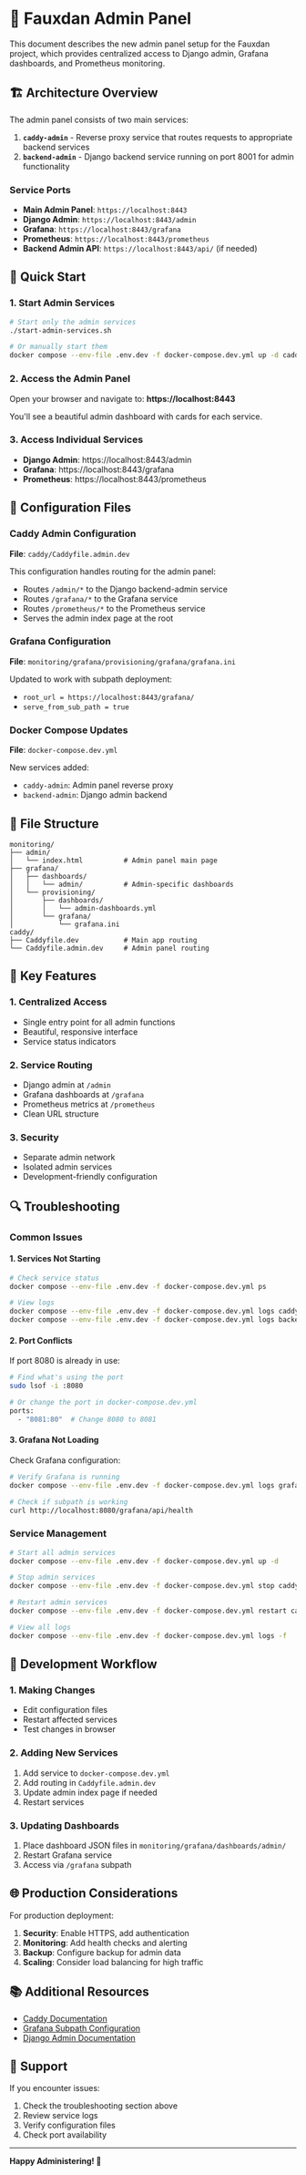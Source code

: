 # 🚀 Fauxdan Admin Panel

This document describes the new admin panel setup for the Fauxdan project, which provides centralized access to Django admin, Grafana dashboards, and Prometheus monitoring.

## 🏗️ Architecture Overview

The admin panel consists of two main services:

1. **`caddy-admin`** - Reverse proxy service that routes requests to appropriate backend services
2. **`backend-admin`** - Django backend service running on port 8001 for admin functionality

### Service Ports

- **Main Admin Panel**: `https://localhost:8443`
- **Django Admin**: `https://localhost:8443/admin`
- **Grafana**: `https://localhost:8443/grafana`
- **Prometheus**: `https://localhost:8443/prometheus`
- **Backend Admin API**: `https://localhost:8443/api/` (if needed)

## 🚀 Quick Start

### 1. Start Admin Services

```bash
# Start only the admin services
./start-admin-services.sh

# Or manually start them
docker compose --env-file .env.dev -f docker-compose.dev.yml up -d caddy-admin backend-admin
```

### 2. Access the Admin Panel

Open your browser and navigate to: **https://localhost:8443**

You'll see a beautiful admin dashboard with cards for each service.

### 3. Access Individual Services

- **Django Admin**: https://localhost:8443/admin
- **Grafana**: https://localhost:8443/grafana
- **Prometheus**: https://localhost:8443/prometheus

## 🔧 Configuration Files

### Caddy Admin Configuration

**File**: `caddy/Caddyfile.admin.dev`

This configuration handles routing for the admin panel:
- Routes `/admin/*` to the Django backend-admin service
- Routes `/grafana/*` to the Grafana service
- Routes `/prometheus/*` to the Prometheus service
- Serves the admin index page at the root

### Grafana Configuration

**File**: `monitoring/grafana/provisioning/grafana/grafana.ini`

Updated to work with subpath deployment:
- `root_url = https://localhost:8443/grafana/`
- `serve_from_sub_path = true`

### Docker Compose Updates

**File**: `docker-compose.dev.yml`

New services added:
- `caddy-admin`: Admin panel reverse proxy
- `backend-admin`: Django admin backend

## 📁 File Structure

```
monitoring/
├── admin/
│   └── index.html          # Admin panel main page
├── grafana/
│   ├── dashboards/
│   │   └── admin/          # Admin-specific dashboards
│   └── provisioning/
│       ├── dashboards/
│       │   └── admin-dashboards.yml
│       └── grafana/
│           └── grafana.ini
caddy/
├── Caddyfile.dev           # Main app routing
└── Caddyfile.admin.dev     # Admin panel routing
```

## 🎯 Key Features

### 1. **Centralized Access**
- Single entry point for all admin functions
- Beautiful, responsive interface
- Service status indicators

### 2. **Service Routing**
- Django admin at `/admin`
- Grafana dashboards at `/grafana`
- Prometheus metrics at `/prometheus`
- Clean URL structure

### 3. **Security**
- Separate admin network
- Isolated admin services
- Development-friendly configuration

## 🔍 Troubleshooting

### Common Issues

#### 1. **Services Not Starting**
```bash
# Check service status
docker compose --env-file .env.dev -f docker-compose.dev.yml ps

# View logs
docker compose --env-file .env.dev -f docker-compose.dev.yml logs caddy-admin
docker compose --env-file .env.dev -f docker-compose.dev.yml logs backend-admin
```

#### 2. **Port Conflicts**
If port 8080 is already in use:
```bash
# Find what's using the port
sudo lsof -i :8080

# Or change the port in docker-compose.dev.yml
ports:
  - "8081:80"  # Change 8080 to 8081
```

#### 3. **Grafana Not Loading**
Check Grafana configuration:
```bash
# Verify Grafana is running
docker compose --env-file .env.dev -f docker-compose.dev.yml logs grafana

# Check if subpath is working
curl http://localhost:8080/grafana/api/health
```

### Service Management

```bash
# Start all admin services
docker compose --env-file .env.dev -f docker-compose.dev.yml up -d

# Stop admin services
docker compose --env-file .env.dev -f docker-compose.dev.yml stop caddy-admin backend-admin

# Restart admin services
docker compose --env-file .env.dev -f docker-compose.dev.yml restart caddy-admin backend-admin

# View all logs
docker compose --env-file .env.dev -f docker-compose.dev.yml logs -f
```

## 🔄 Development Workflow

### 1. **Making Changes**
- Edit configuration files
- Restart affected services
- Test changes in browser

### 2. **Adding New Services**
1. Add service to `docker-compose.dev.yml`
2. Add routing in `Caddyfile.admin.dev`
3. Update admin index page if needed
4. Restart services

### 3. **Updating Dashboards**
1. Place dashboard JSON files in `monitoring/grafana/dashboards/admin/`
2. Restart Grafana service
3. Access via `/grafana` subpath

## 🌐 Production Considerations

For production deployment:

1. **Security**: Enable HTTPS, add authentication
2. **Monitoring**: Add health checks and alerting
3. **Backup**: Configure backup for admin data
4. **Scaling**: Consider load balancing for high traffic

## 📚 Additional Resources

- [Caddy Documentation](https://caddyserver.com/docs/)
- [Grafana Subpath Configuration](https://grafana.com/docs/grafana/latest/setup-grafana/configure-grafana/)
- [Django Admin Documentation](https://docs.djangoproject.com/en/stable/ref/contrib/admin/)

## 🤝 Support

If you encounter issues:

1. Check the troubleshooting section above
2. Review service logs
3. Verify configuration files
4. Check port availability

---

**Happy Administering! 🎉**

